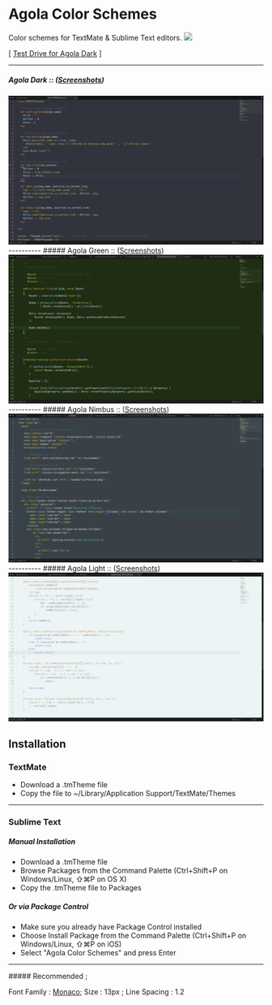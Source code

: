 # Agola Color Schemes
Color schemes for TextMate &amp; Sublime Text editors. <img src="http://img.shields.io/badge/v-1.2.26-yellowgreen.svg" />

[ <a href="http://tmtheme-editor.herokuapp.com/#!/editor/theme/Agola%20Dark" target="_blank">Test Drive for Agola Dark</a> ]

----------
##### Agola Dark :: (<a href="https://github.com/UnderlineWords/Agola-Color-Schemes/blob/master/screenshots/Dark/AgolaDark.md">Screenshots</a>)
<img src="https://github.com/UnderlineWords/Agola-Color-Schemes/blob/master/screenshots/Dark/ruby.png" />
----------
##### Agola Green :: (<a href="https://github.com/UnderlineWords/Agola-Color-Schemes/blob/master/screenshots/Dark/AgolaDark.md">Screenshots</a>)
<img src="https://github.com/UnderlineWords/Agola-Color-Schemes/blob/master/screenshots/Green/php.png" />
----------
##### Agola Nimbus :: (<a href="https://github.com/UnderlineWords/Agola-Color-Schemes/blob/master/screenshots/Dark/AgolaDark.md">Screenshots</a>)
<img src="https://github.com/UnderlineWords/Agola-Color-Schemes/blob/master/screenshots/Nimbus/HTML.png" />
----------
##### Agola Light :: (<a href="https://github.com/UnderlineWords/Agola-Color-Schemes/blob/master/screenshots/Dark/AgolaDark.md">Screenshots</a>)
<img src="https://github.com/UnderlineWords/Agola-Color-Schemes/blob/master/screenshots/Light/Java.png" />

## Installation

### TextMate
 - Download a .tmTheme file
 - Copy the file to ~/Library/Application Support/TextMate/Themes

----------
### Sublime Text
##### Manual Installation
- Download a .tmTheme file
- Browse Packages from the Command Palette (Ctrl+Shift+P on Windows/Linux, ⇧⌘P on OS X)
- Copy the .tmTheme file to Packages

##### Or via Package Control
- Make sure you already have Package Control installed
- Choose Install Package from the Command Palette (Ctrl+Shift+P on Windows/Linux, ⇧⌘P on iOS)
- Select "Agola Color Schemes" and press Enter

<hr>
##### Recommended ; 
<p>Font Family : <a href="https://en.wikipedia.org/wiki/Monaco_(typeface)">Monaco</a>; Size : 13px ; Line Spacing : 1.2</p>
